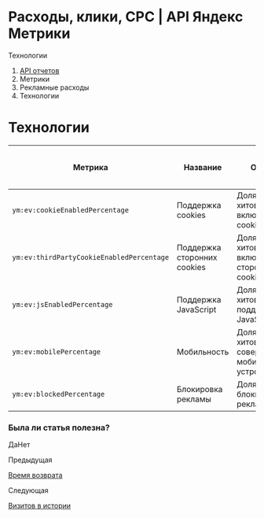 # Расходы, клики, CPC | API Яндекс Метрики

Технологии

  1. [API отчетов](../../index.md)
  2. Метрики
  3. Рекламные расходы
  4. Технологии

# Технологии

**Метрика** |  **Название** |  **Описание** |  **Тип** |  **Возможность фильтрации** |  **Минимальная дата для создания отчета**  
---|---|---|---|---|---  
`ym:ev:cookieEnabledPercentage` |  Поддержка сookies |  Доля визитов и хитов с включенными cookies. |  `percents` |  есть |  2010-06-22  
`ym:ev:thirdPartyCookieEnabledPercentage` |  Поддержка сторонних cookies |  Доля визитов и хитов с включенными сторонними cookies. |  `percents` |  есть |  2020-06-06  
`ym:ev:jsEnabledPercentage` |  Поддержка JavaScript |  Доля визитов и хитов с поддержкой JavaScript. |  `percents` |  есть |  2010-06-22  
`ym:ev:mobilePercentage` |  Мобильность |  Доля визитов и хитов, совершенных с мобильных устройств. |  `percents` |  есть |  2010-06-22  
`ym:ev:blockedPercentage` |  Блокировка рекламы |  Доля визитов с блокировщиками рекламы. |  `percents` |  есть |  2016-04-06  
  
### Была ли статья полезна?

ДаНет

Предыдущая

[Время возврата](previous_visit.md)

Следующая

[Визитов в истории](visits_num.md)